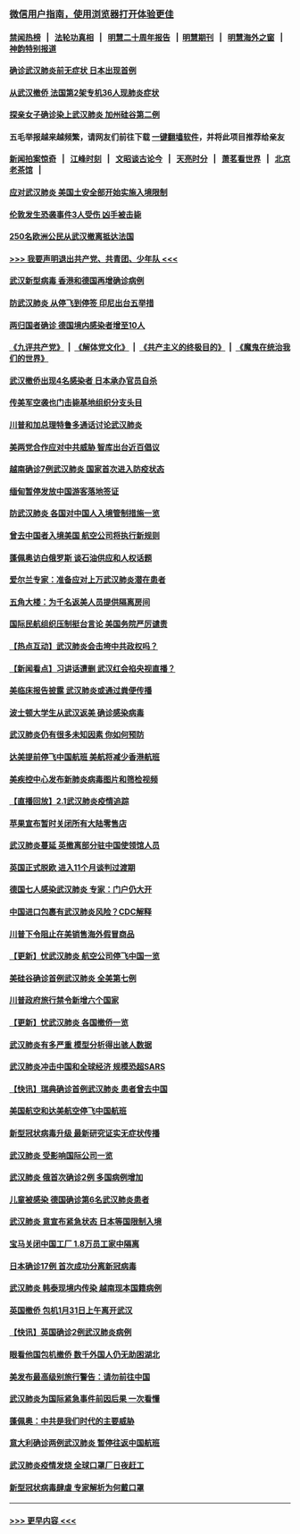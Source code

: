 ### [微信用户指南，使用浏览器打开体验更佳](https://github.com/gfw-breaker/banned-news1/blob/master/indexes/wechat-guide.md?t=0)
#### [禁闻热榜](热点新闻.md?t=0)  &nbsp;&nbsp;|&nbsp;&nbsp; [法轮功真相](https://github.com/gfw-breaker/truth/blob/master/README.md?t=0) &nbsp;&nbsp;|&nbsp;&nbsp; [明慧二十周年报告](https://github.com/gfw-breaker/mh-reports/blob/master/README.md?t=0) &nbsp;&nbsp;|&nbsp;&nbsp;[明慧期刊](https://github.com/gfw-breaker/mh-qikan) &nbsp;&nbsp;|&nbsp;&nbsp; [明慧海外之窗](https://github.com/gfw-breaker/mh-news/blob/master/README.md?t=0) &nbsp;&nbsp;|&nbsp;&nbsp; [神韵特别报道](https://github.com/gfw-breaker/mh-news/blob/master/shenyun.md?t=0)
#### [确诊武汉肺炎前无症状 日本出现首例](../pages/nsc418/n11841567.md?t=02032122) 
#### [从武汉撤侨 法国第2架专机36人现肺炎症状](../pages/nsc418/n11841382.md?t=02032122) 
#### [探亲女子确诊染上武汉肺炎 加州硅谷第二例](../pages/nsc418/n11839784.md?t=02032122) 
#### 五毛举报越来越频繁，请网友们前往下载 [一键翻墙软件](https://github.com/gfw-breaker/ssr-accounts)，并将此项目推荐给亲友
#### [新闻拍案惊奇](https://github.com/gfw-breaker/banned-news1/blob/master/pages/link4.md) &nbsp;&nbsp;|&nbsp;&nbsp; [江峰时刻](https://github.com/gfw-breaker/banned-news1/blob/master/pages/link4.md) &nbsp;&nbsp;|&nbsp;&nbsp; [文昭谈古论今](https://github.com/gfw-breaker/banned-news1/blob/master/pages/link4.md) &nbsp;&nbsp;|&nbsp;&nbsp; [天亮时分](https://github.com/gfw-breaker/banned-news1/blob/master/pages/link4.md) &nbsp;&nbsp;|&nbsp;&nbsp; [萧茗看世界](https://github.com/gfw-breaker/banned-news1/blob/master/pages/link4.md) &nbsp;&nbsp;|&nbsp;&nbsp; [北京老茶馆](https://github.com/gfw-breaker/banned-news1/blob/master/pages/link4.md) &nbsp;&nbsp;|&nbsp;&nbsp; 
#### [应对武汉肺炎 美国土安全部开始实施入境限制](../pages/nsc418/n11839729.md?t=02032122) 
#### [伦敦发生恐袭事件3人受伤 凶手被击毙](../pages/nsc418/n11839442.md?t=02032122) 
#### [250名欧洲公民从武汉撤离抵达法国](../pages/nsc418/n11839438.md?t=02032122) 
#### [>>> 我要声明退出共产党、共青团、少年队 <<<](https://github.com/begood0513/goodnews/blob/master/quit/letter.md) 
#### [武汉新型病毒 香港和德国再增确诊病例](../pages/nsc418/n11839381.md?t=02032122) 
#### [防武汉肺炎 从停飞到停签 印尼出台五举措](../pages/nsc418/n11839282.md?t=02032122) 
#### [两归国者确诊 德国境内感染者增至10人](../pages/nsc418/n11839164.md?t=02032122) 
#### [《九评共产党》](https://github.com/begood0513/9ping.md/blob/master/README.md) &nbsp;|&nbsp; [《解体党文化》](../../../../jtdwh.md/blob/master/README.md)  &nbsp;|&nbsp; [《共产主义的终极目的》](../../../../gczydzjmd.md/blob/master/README.md) &nbsp;|&nbsp; [《魔鬼在统治我们的世界》](../../../../mgztzwmdsj.md/blob/master/README.md) 
#### [武汉撤侨出现4名感染者 日本承办官员自杀](../pages/nsc418/n11839044.md?t=02032122) 
#### [传美军空袭也门击毙基地组织分支头目](../pages/nsc418/n11839210.md?t=02032122) 
#### [川普和加总理特鲁多通话讨论武汉肺炎](../pages/nsc418/n11839128.md?t=02032122) 
#### [美两党合作应对中共威胁 智库出台近百倡议](../pages/nsc418/n11838437.md?t=02032122) 
#### [越南确诊7例武汉肺炎 国家首次进入防疫状态](../pages/nsc418/n11838860.md?t=02032122) 
#### [缅甸暂停发放中国游客落地签证](../pages/nsc418/n11838730.md?t=02032122) 
#### [防武汉肺炎 各国对中国人入境管制措施一览](../pages/nsc418/n11838726.md?t=02032122) 
#### [曾去中国者入境美国 航空公司将执行新规则](../pages/nsc418/n11838375.md?t=02032122) 
#### [蓬佩奥访白俄罗斯 谈石油供应和人权话题](../pages/nsc418/n11838242.md?t=02032122) 
#### [爱尔兰专家：准备应对上万武汉肺炎潜在患者](../pages/nsc418/n11837978.md?t=02032122) 
#### [五角大楼：为千名返美人员提供隔离房间](../pages/nsc418/n11837831.md?t=02032122) 
#### [国际民航组织压制挺台言论 美国务院严厉谴责](../pages/nsc418/n11837791.md?t=02032122) 
#### [【热点互动】武汉肺炎会击垮中共政权吗？](../pages/nsc418/n11837779.md?t=02032122) 
#### [【新闻看点】习讲话遭删 武汉红会掐央视直播？](../pages/nsc418/n11837573.md?t=02032122) 
#### [美临床报告披露 武汉肺炎或通过粪便传播](../pages/nsc418/n11837626.md?t=02032122) 
#### [波士顿大学生从武汉返美 确诊感染病毒](../pages/nsc418/n11837580.md?t=02032122) 
#### [武汉肺炎仍有很多未知因素 你如何预防](../pages/nsc418/n11837666.md?t=02032122) 
#### [达美提前停飞中国航班 美航将减少香港航班](../pages/nsc418/n11837649.md?t=02032122) 
#### [美疾控中心发布新肺炎病毒图片和筛检视频](../pages/nsc418/n11837491.md?t=02032122) 
#### [【直播回放】2.1武汉肺炎疫情追踪](../pages/nsc418/n11837232.md?t=02032122) 
#### [苹果宣布暂时关闭所有大陆零售店](../pages/nsc418/n11837097.md?t=02032122) 
#### [武汉肺炎蔓延 英撤离部分驻中国使领馆人员](../pages/nsc418/n11837061.md?t=02032122) 
#### [英国正式脱欧 进入11个月谈判过渡期](../pages/nsc418/n11836911.md?t=02032122) 
#### [德国七人感染武汉肺炎 专家：门户仍大开](../pages/nsc418/n11836344.md?t=02032122) 
#### [中国进口包裹有武汉肺炎风险？CDC解释](../pages/nsc418/n11836321.md?t=02032122) 
#### [川普下令阻止在美销售海外假冒商品](../pages/nsc418/n11836261.md?t=02032122) 
#### [【更新】忧武汉肺炎 航空公司停飞中国一览](../pages/nsc418/n11835931.md?t=02032122) 
#### [美硅谷确诊首例武汉肺炎 全美第七例](../pages/nsc418/n11836093.md?t=02032122) 
#### [川普政府旅行禁令新增六个国家](../pages/nsc418/n11836083.md?t=02032122) 
#### [【更新】忧武汉肺炎 各国撤侨一览](../pages/nsc418/n11835673.md?t=02032122) 
#### [武汉肺炎有多严重 模型分析得出骇人数据](../pages/nsc418/n11835829.md?t=02032122) 
#### [武汉肺炎冲击中国和全球经济 规模恐超SARS](../pages/nsc418/n11835652.md?t=02032122) 
#### [【快讯】瑞典确诊首例武汉肺炎 患者曾去中国](../pages/nsc418/n11835675.md?t=02032122) 
#### [美国航空和达美航空停飞中国航班](../pages/nsc418/n11835567.md?t=02032122) 
#### [新型冠状病毒升级 最新研究证实无症状传播](../pages/nsc418/n11835589.md?t=02032122) 
#### [武汉肺炎 受影响国际公司一览](../pages/nsc418/n11835538.md?t=02032122) 
#### [武汉肺炎 俄首次确诊2例 多国病例增加](../pages/nsc418/n11835295.md?t=02032122) 
#### [儿童被感染 德国确诊第6名武汉肺炎患者](../pages/nsc418/n11835338.md?t=02032122) 
#### [武汉肺炎 意宣布紧急状态 日本等国限制入境](../pages/nsc418/n11835062.md?t=02032122) 
#### [宝马关闭中国工厂 1.8万员工家中隔离](../pages/nsc418/n11835128.md?t=02032122) 
#### [日本确诊17例 首次成功分离新冠病毒](../pages/nsc418/n11834975.md?t=02032122) 
#### [武汉肺炎 韩泰现境内传染 越南现本国籍病例](../pages/nsc418/n11834857.md?t=02032122) 
#### [英国撤侨 包机1月31日上午离开武汉](../pages/nsc418/n11834808.md?t=02032122) 
#### [【快讯】英国确诊2例武汉肺炎病例](../pages/nsc418/n11834824.md?t=02032122) 
#### [眼看他国包机撤侨 数千外国人仍无助困湖北](../pages/nsc418/n11834010.md?t=02032122) 
#### [美发布最高级别旅行警告：请勿前往中国](../pages/nsc418/n11834038.md?t=02032122) 
#### [武汉肺炎为国际紧急事件前因后果 一次看懂](../pages/nsc418/n11833893.md?t=02032122) 
#### [蓬佩奥：中共是我们时代的主要威胁](../pages/nsc418/n11833434.md?t=02032122) 
#### [意大利确诊两例武汉肺炎 暂停往返中国航班](../pages/nsc418/n11833483.md?t=02032122) 
#### [武汉肺炎疫情发烧 全球口罩厂日夜赶工](../pages/nsc418/n11833528.md?t=02032122) 
#### [新型冠状病毒肆虐 专家解析为何戴口罩](../pages/nsc418/n11833332.md?t=02032122) 

----
#### [ >>> 更早内容 <<< ](../indexes/nsc418-earlier.md)
